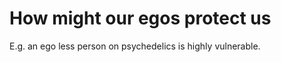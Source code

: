 # How might our egos protect us
E.g. an ego less person on psychedelics is highly vulnerable.

<!-- #p1 -->

<!-- {BearID:BB367CD2-C161-47F7-8895-0530F43B102E-4922-000003565E5B9597} -->
